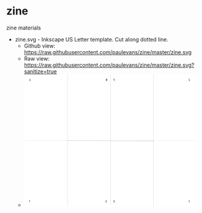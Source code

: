 # zine
zine materials

* zine.svg - Inkscape US Letter template. Cut along dotted line.
  * Github view: https://raw.githubusercontent.com/paulevans/zine/master/zine.svg
  * Raw view: https://raw.githubusercontent.com/paulevans/zine/master/zine.svg?sanitize=true
  * ![Zine Template](./zine.svg)
